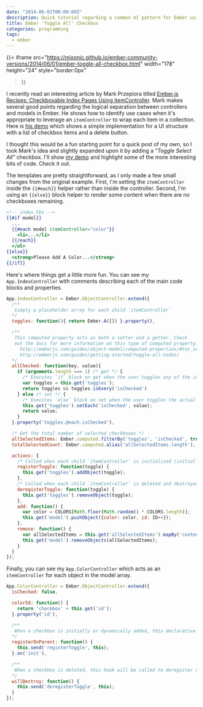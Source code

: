 ```yaml
---
date: "2014-06-01T00:00:00Z"
description: Quick tutorial regarding a common UI pattern for Ember using checkboxes to display a list of items with a 'Toggle All' checkbox for the list.
title: Ember 'Toggle All' Checkbox
categories: programming
tags:
  - ember
---
```


{{< iframe
  src="https://mixonic.github.io/ember-community-versions/2014/06/01/ember-toggle-all-checkbox.html"
  width="178"
  height="24"
  style="border:0px"
>}}

I recently read an interesting article by Mark Przepiora titled [Ember.js Recipes: Checkboxable Index Pages Using itemController](http://codeflip.przepiora.ca/blog/2014/05/22/ember-js-recipes-checkboxable-index-pages-using-itemcontroller/). Mark makes several good points regarding the logical separation between controllers and models in Ember. He shows how to identify use cases when it's appropriate to leverage an `itemController` to wrap each item in a collection. Here is [his demo](https://ember-twiddle.com/98db39c9da13f2d48060a96c3be04493) which shows a simple implementation for a UI structure with a list of checkbox items and a delete button.

I thought this would be a fun starting point for a quick post of my own, so I took Mark's idea and slightly expanded upon it by adding a *"Toggle Select All"* checkbox. I'll show [my demo](https://ember-twiddle.com/3de32b1404d8852665ef7d7af2c44950) and highlight some of the more interesting bits of code. Check it out.

The templates are pretty straightforward, as I only made a few small changes from the original example. First, I'm setting the `itemController` inside the `{{#each}}` helper rather than inside the controller. Second, I'm using an `{{else}}` block helper to render some content when there are no checkboxes remaining.

```hbs
<!-- index.hbs -->
{{#if model}}
  ...
  {{#each model itemController="color"}}
    <li>...</li>
  {{/each}}
  </ul>
{{else}}
  <strong>Please Add A Color...</strong>
{{/if}}
```

Here's where things get a little more fun. You can see my `App.IndexController` with comments describing each of the main code blocks and properties.

```js
App.IndexController = Ember.ObjectController.extend({
  /**
   Simply a placeholder array for each child `itemController`
  */
  toggles: function(){ return Ember.A([]) }.property(),

  /**
   This computed property acts as both a setter and a getter. Check
   out the docs for more information on this type of computed property:
     http://emberjs.com/guides/object-model/computed-properties/#toc_setting-computed-properties
     http://emberjs.com/guides/getting-started/toggle-all-todos/
  */
  allChecked: function(key, value){
    if (arguments.length === 1) /* get */ {
      /* Executes `if` block on get when the user toggles any of the individual `itemController` checkboxes */
      var toggles = this.get('toggles');
      return toggles && toggles.isEvery('isChecked')
    } else /* set */ {
      /* Executes `else` block on set when the user toggles the actual "Toggle Select All" checkbox */
      this.get('toggles').setEach('isChecked', value);
      return value;
    }
  }.property('toggles.@each.isChecked'),

  /* Get the total number of selected checkboxes */
  allSelectedItems: Ember.computed.filterBy('toggles', 'isChecked', true),
  totalSelectedCount: Ember.computed.alias('allSelectedItems.length'),

  actions: {
    /* Called when each child `itemController` is initialized (initial state/dynamically added) */
    registerToggle: function(toggle) {
      this.get('toggles').addObject(toggle);
    },
    /* Called when each child `itemController` is deleted and destroyed from the view render tree */
    deregisterToggle: function(toggle) {
      this.get('toggles').removeObject(toggle);
    },
    add: function() {
      var color = COLORS[Math.floor(Math.random() * COLORS.length)];
      this.get('model').pushObject({color: color, id: ID++});
    },
    remove: function() {
      var allSelectedItems = this.get('allSelectedItems').mapBy('content');
      this.get('model').removeObjects(allSelectedItems);
    }
  }
});
```

Finally, you can see my `App.ColorController` which acts as an `itemController` for each object in the model array.

```js
App.ColorController = Ember.ObjectController.extend({
  isChecked: false,

  colorId: function() {
    return 'checkbox' + this.get('id');
  }.property('id'),

  /**
   When a checkbox is initially or dynamically added, this declarative init handler will register the checkbox on its `parentController`
  */
  registerOnParent: function() {
    this.send('registerToggle', this);
  }.on('init'),

  /**
   When a checkbox is deleted, this hook will be called to deregister on the `parentController`
  */                                              
  willDestroy: function() {
    this.send('deregisterToggle', this);
  }
});
```
